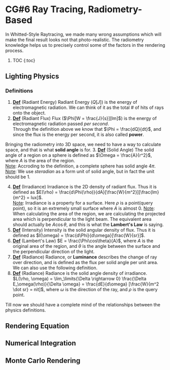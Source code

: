 # CG#6 Ray Tracing, Radiometry-Based

In Whitted-Style Raytracing, we made many wrong assumptions which will make the final result looks not that photo-realistic. The radiometry knowledge helps us to precisely control some of the factors in the rendering process.

1. TOC
{:toc}

## Lighting Physics
### Definitions

1. <u><b>Def</b></u> (Radiant Energy) Radiant Energy ($Q[J]$) is the energy of electromagnetic radiation. We can think of it as the total # of hits of rays onto the object.
2.  <u><b>Def</b></u> (Radiant Flux) Flux ($\Phi[W = \frac{J}{s}][lm]$) is the energy of electromagnetic radiation passed _per second_.\
Through the definition above we know that $\Phi = \frac{dQ}{dt}$, and since the flux is the energy per second, it is also called **power**.

Bringing the radiometry into 3D space, we need to have a way to calculate space, and that is what **solid angle** is for.
3. <u><b>Def</b></u> (Solid Angle) The solid angle of a region on a sphere is defined as $\Omega = \frac{A}{r^2}$, where $A$ is the area of the region. \
<u>Note</u>: Accroding to the definition, a complete sphere has solid angle $4\pi$. \
<u>Note</u>: We use _steradian_ as a form unit of solid angle, but in fact the unit should be 1. 


4. <u><b>Def</b></u> (Irradiance) Irradiance is the 2D density of radiant flux. Thus it is defined as $E(\rho) = \frac{d\Phi(\rho)}{dA}[\frac{W}{m^2}][\frac{lm}{m^2} = lux]$.\
<u>Note</u>: Irradiance is a property for a surface. Here $\rho$ is a point(query point), so it is an extremely small surface where $A$ is almost 0. 
<u>Note</u>: When calculating the area of the region, we are calculating the projected area which is perpendicular to the light beam. The equivalent area should actually be $A\cos\theta$, and this is what the **Lambert's Law** is saying.
5.  <u><b>Def</b></u> (Intensity) Intensity is the solid angular density of flux. Thus it is defined as $I(\omega) = \frac{d\Phi}{d\omega}[\frac{W}{sr}]$.
6.  <u><b>Def</b></u> (Lambert's Law) $E = \frac{\Phi\cos\theta}{A}$, where $A$ is the original area of the region, and $\theta$ is the angle between the surface and the perpendicular direction of the light.
7.  <u><b>Def</b></u> (Radiance) Radiance, or **Luminance** describes the change of ray over direction, and is defined as the flux per solid angle per unit area. We can also use the following definition.
8.  <u><b>Def</b></u> (Radiance) Radiance is the solid angle density of irradiance. $L(\rho, \omega) = \lim_\limits{\Delta \rightarrow 0} \frac{\Delta E_\omega(\rho)}{\Delta \omega} = \frac{dE}{d\omega} [\frac{W}{m^2 \dot sr} = nit]$, where $\omega$ is the direction of the ray, and $\rho$ is the query point.

Till now we should have a complete mind of the relationships between the physics definitions.
## Rendering Equation

## Numerical Integration

## Monte Carlo Rendering
